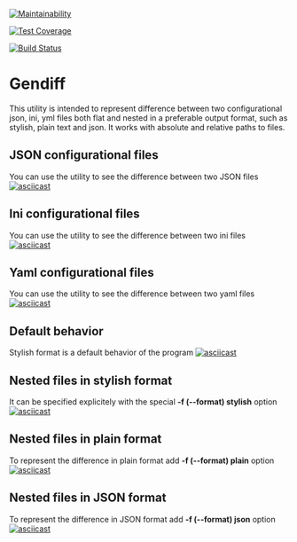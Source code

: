 [![Maintainability](https://api.codeclimate.com/v1/badges/52e4bb2e54cceedc6864/maintainability)](https://codeclimate.com/github/panteslav/frontend-project-lvl2/maintainability)

[![Test Coverage](https://api.codeclimate.com/v1/badges/52e4bb2e54cceedc6864/test_coverage)](https://codeclimate.com/github/panteslav/frontend-project-lvl2/test_coverage)

[![Build Status](https://travis-ci.org/panteslav/frontend-project-lvl2.svg?branch=master)](https://travis-ci.org/panteslav/frontend-project-lvl2)

# Gendiff

This utility is intended to represent difference between two configurational json, ini, yml files both flat and nested in a preferable output format, such as stylish, plain text and json. It works with absolute and relative paths to files.

## JSON configurational files

You can use the utility to see the difference between two JSON files
[![asciicast](https://asciinema.org/a/sYoHlq84USSaPbmGy605TNTcC.svg)](https://asciinema.org/a/sYoHlq84USSaPbmGy605TNTcC)

## Ini configurational files

You can use the utility to see the difference between two ini files
[![asciicast](https://asciinema.org/a/eizA7E74rsklA4CMmNgGjfDAQ.svg)](https://asciinema.org/a/eizA7E74rsklA4CMmNgGjfDAQ)

## Yaml configurational files

You can use the utility to see the difference between two yaml files
[![asciicast](https://asciinema.org/a/xGvnbvqImpcstpWUqDrZx3v0C.svg)](https://asciinema.org/a/xGvnbvqImpcstpWUqDrZx3v0C)

## Default behavior

Stylish format is a default behavior of the program
[![asciicast](https://asciinema.org/a/Xz3pVICzKh4u50pPis4o2tKrh.svg)](https://asciinema.org/a/Xz3pVICzKh4u50pPis4o2tKrh)

## Nested files in stylish format

It can be specified explicitely with the special **-f (--format) stylish** option
[![asciicast](https://asciinema.org/a/Z0xEGJkd3irprGZ7viduJfStu.svg)](https://asciinema.org/a/Z0xEGJkd3irprGZ7viduJfStu)

## Nested files in plain format

To represent the difference in plain format add **-f (--format) plain** option
[![asciicast](https://asciinema.org/a/G4ZTQHdFYYDH1LuYtGBSd6jgv.svg)](https://asciinema.org/a/G4ZTQHdFYYDH1LuYtGBSd6jgv)

## Nested files in JSON format

To represent the difference in JSON format add **-f (--format) json** option
[![asciicast](https://asciinema.org/a/n41dUctz6cusXiPP9XIo77KoO.svg)](https://asciinema.org/a/n41dUctz6cusXiPP9XIo77KoO)
